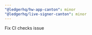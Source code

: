 ```yaml
---
"@ledgerhq/hw-app-canton": minor
"@ledgerhq/live-signer-canton": minor
---
```


Fix CI checks issue
